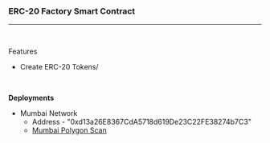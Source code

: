 ### ERC-20 Factory Smart Contract
---

</br>

Features
  - Create ERC-20 Tokens/

</br>

<b>Deployments</b>
 - Mumbai Network
   - Address - "0xd13a26E8367CdA5718d619De23C22FE38274b7C3"
   - [Mumbai Polygon Scan]("https://mumbai.polygonscan.com/address/0xd13a26E8367CdA5718d619De23C22FE38274b7C3#contracts")
